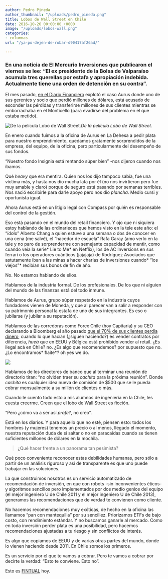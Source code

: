 ```yaml
---
author: Pedro Pineda
author_thumbnail: "/uploads/pedro_pineda.png"
title: Lobos de Wall Street en Chile
date: 2016-10-26 00:00:00 +0000
image: "/uploads/lobos-wall.png"
categories:
- columnas
url: "/ya-po-dejen-de-robar-d90417af26ad/"

---
```

### En una noticia de El Mercurio Inversiones que publicaron el viernes se lee: “El ex presidente de la Bolsa de Valparaíso acumula tres querellas por estafa y apropiación indebida. Actualmente tiene una orden de detención en su contra”.

El mes pasado, [en el Diario Financiero](https://www.df.cl/noticias/mercados/finanzas-personales/gerente-de-aurus-esconde-perdidas-por-us-25-millones-y-fiscalia-inicia/2016-10-06/205434.html) explotó el caso Aurus donde uno de sus gerentes y socio que perdió millones de dólares, está acusado de esconder las pérdidas y transferirse millones de sus clientes mientras se emborrachaba en el Monticello (para evadirse del problema en el que estaba metido).

![De la película Lobo de Wall Street.](/uploads/ya-po-dejen-d7886.jpg)*De la película Lobo de Wall Street.*

En enero cuando fuimos a la oficina de Aurus en La Dehesa a pedir plata para nuestro emprendimiento, quedamos gratamente sorprendidos de la empresa, del equipo, de la oficina, pero particularmente del desempeño de sus fondos.

“Nuestro fondo Insignia está rentando súper bien” -nos dijeron cuando nos íbamos.

Qué *heavy* que era mentira. Quien nos los dijo tampoco sabía, fue una víctima más, y hasta nos dio mucha lata por él (no nos invirtieron pero fue muy amable y claro) porque de seguro está pasando por semanas terribles. Nos nació escribirle para darle apoyo pero nos dio *plancha*. Medio cursi y oportunista igual.

Ahora Aurus está en un litigio legal con Compass por quién es responsable del control de la gestión.

Eso está pasando en el mundo del retail financiero. Y ojo que ni siquiera estoy hablando de las ordinarieces que hemos visto en la tele este año: el “ídolo” Alberto Chang a quien estuve a una semana o dos de conocer en una cena (me salvé), el “hacedor de escuela” Rafa Garay (amo verlo en la tele y no paro de sorprenderme con semejante capacidad de mentir, como cuando veía la serie* Lie to Me* en Netflix), los de AC Inversions en sus ferrari o los operadores cuánticos (jajajaja) de Rodríguez Asociados que astutamente iban a las minas a hacer charlas de inversiones cuando* “los viejos”* recibían sus bonos de fin de año.

No. No estamos hablando de ellos.

Hablamos de la industria formal. De los profesionales. De los que ni alguien del mundo de las finanzas está del todo inmune.

Hablamos de Aurus, grupo súper respetado en la industria cuyos fundadores vienen de Moneda, y que al parecer van a salir a responder con su patrimonio personal la estafa de uno de sus integrantes. Es eso o jubilarse (y jubilar a su reputación).

Hablamos de las corredoras como Forex Chile (hoy Capitaria) y su CEO declarando a Bloomberg el año pasado [que el 70% de sus clientes perdía dinero](http://www.elmercurio.com/Inversiones/Noticias/Acciones/2015/03/13/Ganar-dinero-en-Chile-con-un-negocio-prohibido-en-EEUU.aspx), cuando lo que hacían (¿siguen haciendo?) es vender contratos por diferencia, *hueá* que en EEUU y Bélgica está prohibido vender al retail. ¿Es ilegal acá en Chile? no. ¿Es algo que recomendemos? por supuesto que no. ¿Lo encontramos* flaite*? oh yes we do.

![](/uploads/ya-po-dejen-d4009)

Hablamos de los directores de banco que al terminar una reunión de directorio tiran: “no olviden traer su *cachita* para la próxima reunión”. Donde *cachita* es cualquier idea nueva de comisión de $500 que se le pueda cobrar mensualmente a su millón de clientes o más.

Cuando le cuento todo esto a mis alumnos de ingeniería en la Chile, les cuesta creerme. Creen que el lobo de Wall Street es ficción.

“Pero ¿cómo va a ser así *profe*?, no creo”.

Está en los diarios. Y para aquello que no esté, piensen esto: todos los hombres (y mujeres) tenemos un precio o al menos, llegado el momento, nuestra reputación duda de si saltar o no en paracaídas cuando se tienen suficientes millones de dólares en la mochila.
> ¿Qué hacer frente a un panorama tan pesimista?

Qué poco conveniente reconocer estas debilidades humanas, pero sólo a partir de un análisis riguroso y así de transparente es que uno puede trabajar en las soluciones.

La que construimos nosotros es un servicio automatizado de recomendación de inversión, en que con robots -sin inconvenientes éticos- y algoritmos sencillos pero implementados por dos medio genios del equipo (el mejor ingeniero U de Chile 2011 y el mejor ingeniero U de Chile 2013), generamos las recomendaciones que de verdad te convienen como cliente.

No hacemos recomendaciones muy exóticas, de hecho en la oficina las llamamos “pan con mantequilla” por su sencillez. Priorizamos ETFs de bajo costo, con rendimiento estándar. Y no buscamos ganarle al mercado. Como en toda inversión perder plata es una posibilidad, pero hacemos recomendaciones ajustadas a tu riesgo y sin conflictos de interés.

Es algo que copiamos de EEUU y de varias otras partes del mundo, donde lo vienen haciendo desde 2011. En Chile somos los primeros.

Es un servicio por el que te vamos a cobrar. Pero te vamos a cobrar por decirte la verdad: “Esto te conviene. Esto no”.

Esto es [FINTUAL](https://fintual.cl/) hoy.